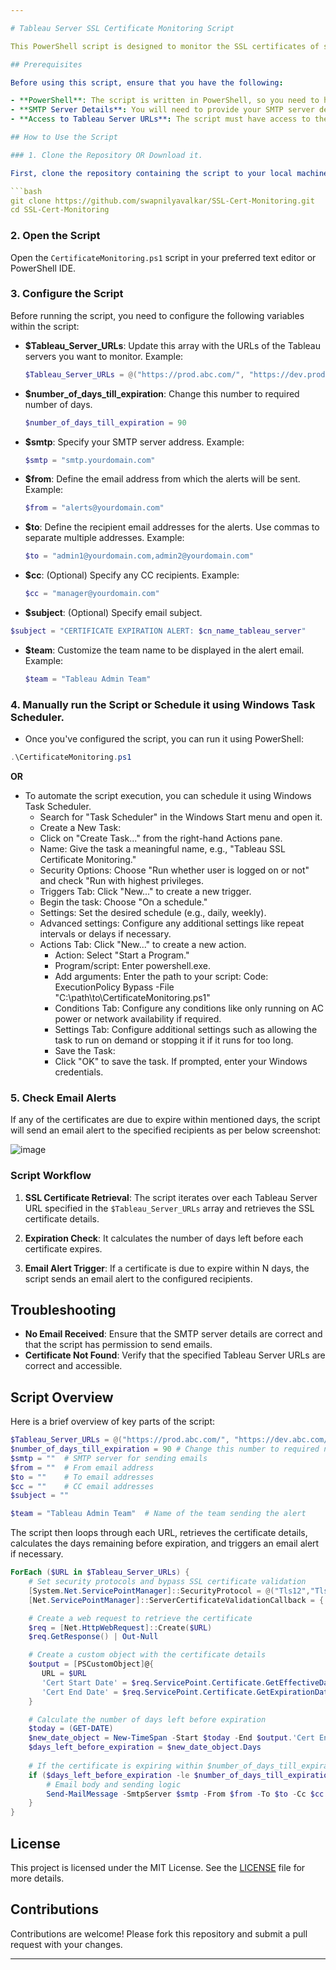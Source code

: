 ```yaml
---

# Tableau Server SSL Certificate Monitoring Script

This PowerShell script is designed to monitor the SSL certificates of specified Tableau Server URLs and send email alerts if the certificates are close to expiration. The script checks the certificate expiration dates and triggers an email notification if a certificate is due to expire within N days.

## Prerequisites

Before using this script, ensure that you have the following:

- **PowerShell**: The script is written in PowerShell, so you need to have PowerShell execution rights on the machine where the script will be executed.
- **SMTP Server Details**: You will need to provide your SMTP server details to send email notifications.
- **Access to Tableau Server URLs**: The script must have access to the specified Tableau Server URLs to retrieve SSL certificate information.

## How to Use the Script

### 1. Clone the Repository OR Download it.

First, clone the repository containing the script to your local machine:

```bash
git clone https://github.com/swapnilyavalkar/SSL-Cert-Monitoring.git
cd SSL-Cert-Monitoring
```

### 2. Open the Script

Open the `CertificateMonitoring.ps1` script in your preferred text editor or PowerShell IDE.

### 3. Configure the Script

Before running the script, you need to configure the following variables within the script:

- **$Tableau_Server_URLs**: Update this array with the URLs of the Tableau servers you want to monitor. Example:
  ```powershell
  $Tableau_Server_URLs = @("https://prod.abc.com/", "https://dev.prod.com/")
  ```
- **$number_of_days_till_expiration**: Change this number to required number of days.
  ```powershell
  $number_of_days_till_expiration = 90
  ```
- **$smtp**: Specify your SMTP server address. Example:
  ```powershell
  $smtp = "smtp.yourdomain.com"
  ```

- **$from**: Define the email address from which the alerts will be sent. Example:
  ```powershell
  $from = "alerts@yourdomain.com"
  ```

- **$to**: Define the recipient email addresses for the alerts. Use commas to separate multiple addresses. Example:
  ```powershell
  $to = "admin1@yourdomain.com,admin2@yourdomain.com"
  ```

- **$cc**: (Optional) Specify any CC recipients. Example:
  ```powershell
  $cc = "manager@yourdomain.com"
  ```
 
 - **$subject**: (Optional) Specify email subject.
  ```powershell
  $subject = "CERTIFICATE EXPIRATION ALERT: $cn_name_tableau_server"
  ```
  
- **$team**: Customize the team name to be displayed in the alert email. Example:
  ```powershell
  $team = "Tableau Admin Team"
  ```

### 4. Manually run the Script or Schedule it using Windows Task Scheduler.

- Once you've configured the script, you can run it using PowerShell:

```powershell
.\CertificateMonitoring.ps1
```

**OR**

- To automate the script execution, you can schedule it using Windows Task Scheduler.
    - Search for "Task Scheduler" in the Windows Start menu and open it.
    - Create a New Task:
    - Click on "Create Task..." from the right-hand Actions pane.
    - Name: Give the task a meaningful name, e.g., "Tableau SSL Certificate Monitoring."
    - Security Options: Choose "Run whether user is logged on or not" and check "Run with highest privileges.
    - Triggers Tab: Click "New..." to create a new trigger.
    - Begin the task: Choose "On a schedule."
    - Settings: Set the desired schedule (e.g., daily, weekly).
    - Advanced settings: Configure any additional settings like repeat intervals or delays if necessary.
    - Actions Tab: Click "New..." to create a new action.
      - Action: Select "Start a Program."
      - Program/script: Enter powershell.exe.
      - Add arguments: Enter the path to your script:
          Code: ExecutionPolicy Bypass -File "C:\path\to\CertificateMonitoring.ps1"
      - Conditions Tab: Configure any conditions like only running on AC power or network availability if required.
      - Settings Tab: Configure additional settings such as allowing the task to run on demand or stopping it if it runs for too long.
      - Save the Task:
      - Click "OK" to save the task. If prompted, enter your Windows credentials.

### 5. Check Email Alerts

If any of the certificates are due to expire within mentioned days, the script will send an email alert to the specified recipients as per below screenshot:

![image](https://github.com/user-attachments/assets/5ab01f17-5960-4555-9909-92fb115f45de)


### Script Workflow

1. **SSL Certificate Retrieval**: The script iterates over each Tableau Server URL specified in the `$Tableau_Server_URLs` array and retrieves the SSL certificate details.

2. **Expiration Check**: It calculates the number of days left before each certificate expires.

3. **Email Alert Trigger**: If a certificate is due to expire within N days, the script sends an email alert to the configured recipients.

## Troubleshooting

- **No Email Received**: Ensure that the SMTP server details are correct and that the script has permission to send emails.
- **Certificate Not Found**: Verify that the specified Tableau Server URLs are correct and accessible.

## Script Overview

Here is a brief overview of key parts of the script:

```powershell
$Tableau_Server_URLs = @("https://prod.abc.com/", "https://dev.abc.com/") # List of Tableau Server URLs to monitor
$number_of_days_till_expiration = 90 # Change this number to required number of days.
$smtp = ""  # SMTP server for sending emails
$from = ""  # From email address
$to = ""    # To email addresses
$cc = ""    # CC email addresses
$subject = ""

$team = "Tableau Admin Team"  # Name of the team sending the alert
```

The script then loops through each URL, retrieves the certificate details, calculates the days remaining before expiration, and triggers an email alert if necessary.

```powershell
ForEach ($URL in $Tableau_Server_URLs) {
    # Set security protocols and bypass SSL certificate validation
    [System.Net.ServicePointManager]::SecurityProtocol = @("Tls12","Tls11","Tls","Ssl3")
	[Net.ServicePointManager]::ServerCertificateValidationCallback = { $true }

    # Create a web request to retrieve the certificate
	$req = [Net.HttpWebRequest]::Create($URL)
	$req.GetResponse() | Out-Null

    # Create a custom object with the certificate details
	$output = [PSCustomObject]@{
	   URL = $URL
	   'Cert Start Date' = $req.ServicePoint.Certificate.GetEffectiveDateString()
	   'Cert End Date' = $req.ServicePoint.Certificate.GetExpirationDateString()
	}

    # Calculate the number of days left before expiration
	$today = (GET-DATE)
	$new_date_object = New-TimeSpan -Start $today -End $output.'Cert End Date'
	$days_left_before_expiration = $new_date_object.Days
	
    # If the certificate is expiring within $number_of_days_till_expiration days, send an alert email
	if ($days_left_before_expiration -le $number_of_days_till_expiration) {
		# Email body and sending logic
	    Send-MailMessage -SmtpServer $smtp -From $from -To $to -Cc $cc -Subject $subject -Body $body -BodyAsHtml
	}
}
```

## License

This project is licensed under the MIT License. See the [LICENSE](LICENSE) file for more details.

## Contributions

Contributions are welcome! Please fork this repository and submit a pull request with your changes.

---
```


